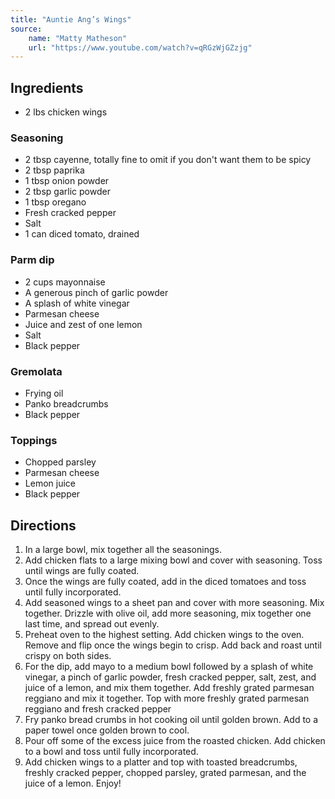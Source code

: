 ```yaml
---
title: "Auntie Ang’s Wings"
source:
    name: "Matty Matheson"
    url: "https://www.youtube.com/watch?v=qRGzWjGZzjg"
---
```


## Ingredients

-   2 lbs chicken wings

### Seasoning

-   2 tbsp cayenne, totally fine to omit if you don't want them to be spicy
-   2 tbsp paprika
-   1 tbsp onion powder
-   2 tbsp garlic powder
-   1 tbsp oregano
-   Fresh cracked pepper
-   Salt
-   1 can diced tomato, drained

### Parm dip

-   2 cups mayonnaise
-   A generous pinch of garlic powder
-   A splash of white vinegar
-   Parmesan cheese
-   Juice and zest of one lemon
-   Salt
-   Black pepper

### Gremolata

-   Frying oil
-   Panko breadcrumbs
-   Black pepper

### Toppings

-   Chopped parsley
-   Parmesan cheese
-   Lemon juice
-   Black pepper

## Directions

1. In a large bowl, mix together all the seasonings.
1. Add chicken flats to a large mixing bowl and cover with seasoning. Toss until wings are fully coated.
1. Once the wings are fully coated, add in the diced tomatoes and toss until fully incorporated.
1. Add seasoned wings to a sheet pan and cover with more seasoning. Mix together. Drizzle with olive oil, add more seasoning, mix together one last time, and spread out evenly.
1. Preheat oven to the highest setting. Add chicken wings to the oven. Remove and flip once the wings begin to crisp. Add back and roast until crispy on both sides.
1. For the dip, add mayo to a medium bowl followed by a splash of white vinegar, a pinch of garlic powder, fresh cracked pepper, salt, zest, and juice of a lemon, and mix them together. Add freshly grated parmesan reggiano and mix it together. Top with more freshly grated parmesan reggiano and fresh cracked pepper
1. Fry panko bread crumbs in hot cooking oil until golden brown. Add to a paper towel once golden brown to cool.
1. Pour off some of the excess juice from the roasted chicken. Add chicken to a bowl and toss until fully incorporated.
1. Add chicken wings to a platter and top with toasted breadcrumbs, freshly cracked pepper, chopped parsley, grated parmesan, and the juice of a lemon. Enjoy!

